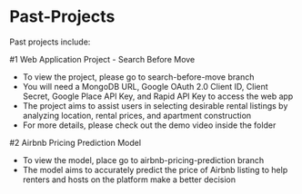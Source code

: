 # Past-Projects
Past projects include:

#1 Web Application Project - Search Before Move
- To view the project, please go to search-before-move branch
- You will need a MongoDB URL, Google OAuth 2.0 Client ID, Client Secret, Google Place API Key, and Rapid API Key to access the web app
- The project aims to assist users in selecting desirable rental listings by analyzing location, rental prices, and apartment construction
- For more details, please check out the demo video inside the folder

#2 Airbnb Pricing Prediction Model
- To view the model, place go to airbnb-pricing-prediction branch
- The model aims to accurately predict the price of Airbnb listing to help renters and hosts on the platform make a better decision

